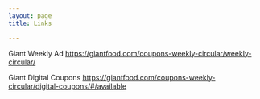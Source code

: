 ```yaml
---
layout: page
title: Links

---
```

Giant Weekly Ad https://giantfood.com/coupons-weekly-circular/weekly-circular/  
 



Giant Digital Coupons https://giantfood.com/coupons-weekly-circular/digital-coupons/#/available  
 
